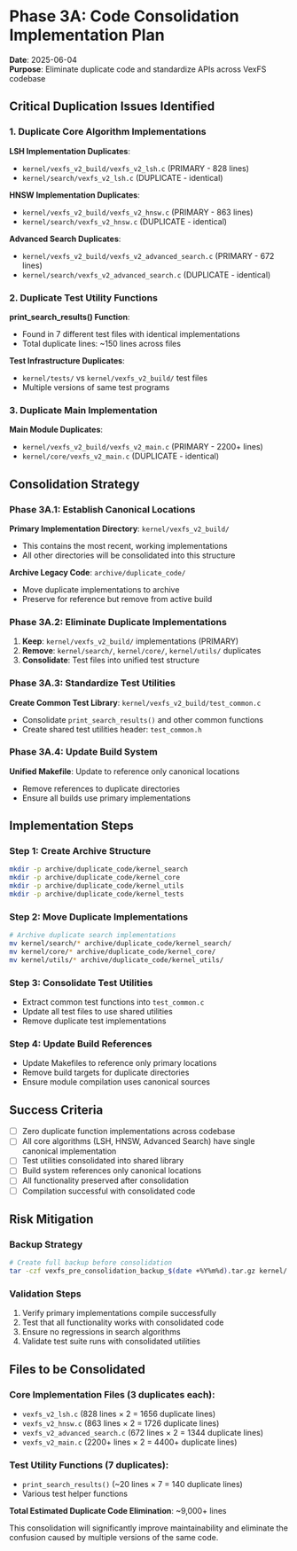 # Phase 3A: Code Consolidation Implementation Plan

**Date**: 2025-06-04  
**Purpose**: Eliminate duplicate code and standardize APIs across VexFS codebase

## Critical Duplication Issues Identified

### 1. **Duplicate Core Algorithm Implementations**

**LSH Implementation Duplicates**:
- `kernel/vexfs_v2_build/vexfs_v2_lsh.c` (PRIMARY - 828 lines)
- `kernel/search/vexfs_v2_lsh.c` (DUPLICATE - identical)

**HNSW Implementation Duplicates**:
- `kernel/vexfs_v2_build/vexfs_v2_hnsw.c` (PRIMARY - 863 lines)
- `kernel/search/vexfs_v2_hnsw.c` (DUPLICATE - identical)

**Advanced Search Duplicates**:
- `kernel/vexfs_v2_build/vexfs_v2_advanced_search.c` (PRIMARY - 672 lines)
- `kernel/search/vexfs_v2_advanced_search.c` (DUPLICATE - identical)

### 2. **Duplicate Test Utility Functions**

**print_search_results() Function**:
- Found in 7 different test files with identical implementations
- Total duplicate lines: ~150 lines across files

**Test Infrastructure Duplicates**:
- `kernel/tests/` vs `kernel/vexfs_v2_build/` test files
- Multiple versions of same test programs

### 3. **Duplicate Main Implementation**

**Main Module Duplicates**:
- `kernel/vexfs_v2_build/vexfs_v2_main.c` (PRIMARY - 2200+ lines)
- `kernel/core/vexfs_v2_main.c` (DUPLICATE - identical)

## Consolidation Strategy

### Phase 3A.1: Establish Canonical Locations

**Primary Implementation Directory**: `kernel/vexfs_v2_build/`
- This contains the most recent, working implementations
- All other directories will be consolidated into this structure

**Archive Legacy Code**: `archive/duplicate_code/`
- Move duplicate implementations to archive
- Preserve for reference but remove from active build

### Phase 3A.2: Eliminate Duplicate Implementations

1. **Keep**: `kernel/vexfs_v2_build/` implementations (PRIMARY)
2. **Remove**: `kernel/search/`, `kernel/core/`, `kernel/utils/` duplicates
3. **Consolidate**: Test files into unified test structure

### Phase 3A.3: Standardize Test Utilities

**Create Common Test Library**: `kernel/vexfs_v2_build/test_common.c`
- Consolidate `print_search_results()` and other common functions
- Create shared test utilities header: `test_common.h`

### Phase 3A.4: Update Build System

**Unified Makefile**: Update to reference only canonical locations
- Remove references to duplicate directories
- Ensure all builds use primary implementations

## Implementation Steps

### Step 1: Create Archive Structure
```bash
mkdir -p archive/duplicate_code/kernel_search
mkdir -p archive/duplicate_code/kernel_core  
mkdir -p archive/duplicate_code/kernel_utils
mkdir -p archive/duplicate_code/kernel_tests
```

### Step 2: Move Duplicate Implementations
```bash
# Archive duplicate search implementations
mv kernel/search/* archive/duplicate_code/kernel_search/
mv kernel/core/* archive/duplicate_code/kernel_core/
mv kernel/utils/* archive/duplicate_code/kernel_utils/
```

### Step 3: Consolidate Test Utilities
- Extract common test functions into `test_common.c`
- Update all test files to use shared utilities
- Remove duplicate test implementations

### Step 4: Update Build References
- Update Makefiles to reference only primary locations
- Remove build targets for duplicate directories
- Ensure module compilation uses canonical sources

## Success Criteria

- [ ] Zero duplicate function implementations across codebase
- [ ] All core algorithms (LSH, HNSW, Advanced Search) have single canonical implementation
- [ ] Test utilities consolidated into shared library
- [ ] Build system references only canonical locations
- [ ] All functionality preserved after consolidation
- [ ] Compilation successful with consolidated code

## Risk Mitigation

### Backup Strategy
```bash
# Create full backup before consolidation
tar -czf vexfs_pre_consolidation_backup_$(date +%Y%m%d).tar.gz kernel/
```

### Validation Steps
1. Verify primary implementations compile successfully
2. Test that all functionality works with consolidated code
3. Ensure no regressions in search algorithms
4. Validate test suite runs with consolidated utilities

## Files to be Consolidated

### Core Implementation Files (3 duplicates each):
- `vexfs_v2_lsh.c` (828 lines × 2 = 1656 duplicate lines)
- `vexfs_v2_hnsw.c` (863 lines × 2 = 1726 duplicate lines)  
- `vexfs_v2_advanced_search.c` (672 lines × 2 = 1344 duplicate lines)
- `vexfs_v2_main.c` (2200+ lines × 2 = 4400+ duplicate lines)

### Test Utility Functions (7 duplicates):
- `print_search_results()` (~20 lines × 7 = 140 duplicate lines)
- Various test helper functions

**Total Estimated Duplicate Code Elimination**: ~9,000+ lines

This consolidation will significantly improve maintainability and eliminate the confusion caused by multiple versions of the same code.